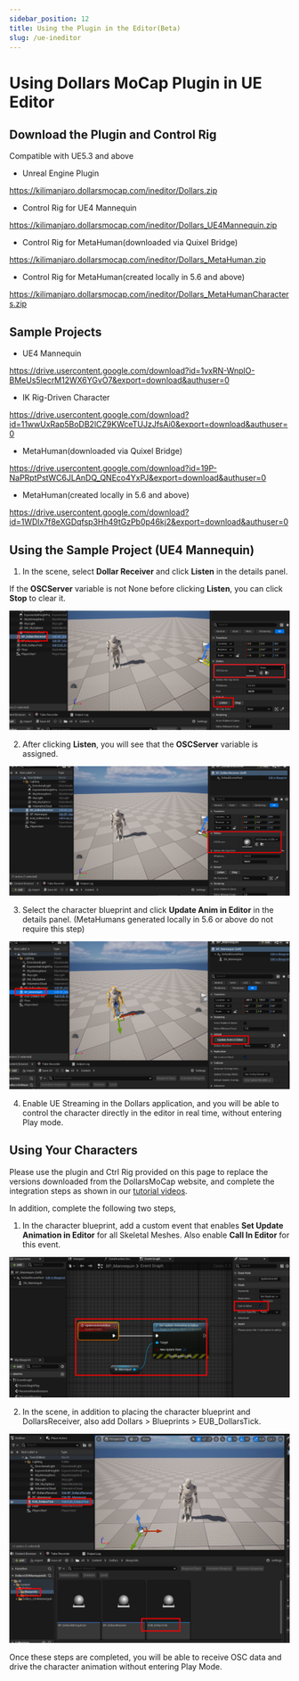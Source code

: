 ```yaml
---
sidebar_position: 12
title: Using the Plugin in the Editor(Beta)
slug: /ue-ineditor
---	
```

# Using Dollars MoCap Plugin in UE Editor

## Download the Plugin and Control Rig

Compatible with UE5.3 and above

- Unreal Engine Plugin

https://kilimanjaro.dollarsmocap.com/ineditor/Dollars.zip

- Control Rig for UE4 Mannequin

https://kilimanjaro.dollarsmocap.com/ineditor/Dollars_UE4Mannequin.zip

- Control Rig for MetaHuman(downloaded via Quixel Bridge)

https://kilimanjaro.dollarsmocap.com/ineditor/Dollars_MetaHuman.zip

- Control Rig for MetaHuman(created locally in 5.6 and above)

https://kilimanjaro.dollarsmocap.com/ineditor/Dollars_MetaHumanCharacters.zip

## Sample Projects

- UE4 Mannequin

https://drive.usercontent.google.com/download?id=1vxRN-WnplO-BMeUs5lecrM12WX6YGvO7&export=download&authuser=0

- IK Rig-Driven Character

https://drive.usercontent.google.com/download?id=11wwUxRap5BoDB2lCZ9KWceTUJzJfsAi0&export=download&authuser=0

- MetaHuman(downloaded via Quixel Bridge)

https://drive.usercontent.google.com/download?id=19P-NaPRptPstWC6JLAnDQ_QNEco4YxPJ&export=download&authuser=0

- MetaHuman(created locally in 5.6 and above)

https://drive.usercontent.google.com/download?id=1WDlx7f8eXGDqfsp3Hh49tGzPb0p46kj2&export=download&authuser=0

## Using the Sample Project (UE4 Mannequin)

1. In the scene, select **Dollar Receiver** and click **Listen** in the details panel.

If the **OSCServer** variable is not None before clicking **Listen**, you can click **Stop** to clear it.

![](../../img/2025_06_06_20_22_05.png)

2. After clicking **Listen**, you will see that the **OSCServer** variable is assigned.

![](../../img/2025_06_06_20_24_15.png)

3. Select the character blueprint and click **Update Anim in Editor** in the details panel. (MetaHumans generated locally in 5.6 or above do not require this step)

![](../../img/2025_06_06_20_25_12.png)

4. Enable UE Streaming in the Dollars application, and you will be able to control the character directly in the editor in real time, without entering Play mode.

## Using Your Characters

Please use the plugin and Ctrl Rig provided on this page to replace the versions downloaded from the DollarsMoCap website, and complete the integration steps as shown in our [tutorial videos](/ue-characters).

In addition, complete the following two steps,

1. In the character blueprint, add a custom event that enables **Set Update Animation in Editor** for all Skeletal Meshes. Also enable **Call In Editor** for this event.

![](../../img/2025_07_14_19_35_19-DollarsUE4MannquininEditor.jpg)

2. In the scene, in addition to placing the character blueprint and DollarsReceiver, also add Dollars > Blueprints > EUB_DollarsTick.

![](../../img/2025_07_14_19_37_28-DollarsUE4MannquininEditor.jpg)

Once these steps are completed, you will be able to receive OSC data and drive the character animation without entering Play Mode.